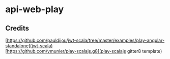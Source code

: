 # api-web-play

## Credits  
[https://github.com/pauldijou/jwt-scala/tree/master/examples/play-angular-standalone](jwt-scala)  
[https://github.com/vmunier/play-scalajs.g8](play-scalajs gitter8 template)
